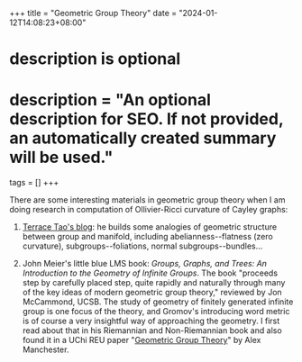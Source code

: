 +++
title = "Geometric Group Theory"
date = "2024-01-12T14:08:23+08:00"

#
# description is optional
#
# description = "An optional description for SEO. If not provided, an automatically created summary will be used."

tags = []
+++

There are some interesting materials in geometric group theory when I am doing research in computation of Ollivier-Ricci curvature of Cayley graphs:

1. [Terrace Tao's blog](https://terrytao.wordpress.com/2010/07/10/cayley-graphs-and-the-geometry-of-groups/): he builds some analogies of geometric structure between group and manifold, including abelianness--flatness (zero curvature), subgroups--foliations, normal subgroups--bundles...

2. John Meier's little blue LMS book: *Groups, Graphs, and Trees: An Introduction to the Geometry of Infinite Groups*. The book "proceeds step by carefully placed step, quite rapidly and naturally through many of the key ideas of modern geometric group theory," reviewed by Jon McCammond, UCSB. The study of geometry of finitely generated infinite group is one focus of the theory, and Gromov's introducing word metric is of course a very insightful way of approaching the geometry. I first read about that in his Riemannian and Non-Riemannian book and also found it in a UChi REU paper "[Geometric Group Theory](https://math.uchicago.edu/~may/REU2018/REUPapers/Manchester.pdf)" by Alex Manchester.
